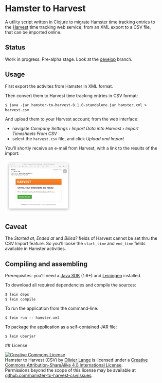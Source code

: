 # Hamster to Harvest

A utility script written in Clojure to migrate [Hamster](http://projecthamster.wordpress.com/about/) time tracking entries to the [Harvest](https://www.getharvest.com) time tracking web service, from an XML export to a CSV file, that can be imported online.

## Status

Work in progress. Pre-alpha stage. Look at the [develop](https://github.com/olange/hamster-to-harvest-csv/tree/develop) branch.

## Usage

First export the activites from Hamster in XML format.

Then convert them to Harvest time tracking entries in CSV format:

    $ java -jar hamster-to-harvest-0.1.0-standalone.jar hamster.xml > harvest.csv

And upload them to your Harvest account; from the web interface:

* navigate _Company Settings_ › _Import Data into Harvest_ › _Import Timesheets From CSV_
* select the `harvest.csv` file, and click _Upload and Import_

You'll shortly receive an e-mail from Harvest, with a link to the results of the import:

<img src="doc/images/harvest-import-confirm.png" height="175" />

## Caveat

The _Started at_, _Ended at_ and _Billed?_ fields of Harvest cannot be set thru the CSV Import feature. So you'll loose the `start_time` and `end_time` fields available in Hamster activities.

## Compiling and assembling

Prerequisites: you'll need a [Java SDK](http://www.oracle.com/technetwork/java/javase/downloads/index.html) (1.6+) and [Leiningen](http://leiningen.org/#install) installed.

To download all required dependencies and compile the sources:

    $ lein deps
    $ lein compile

To run the application from the command-line:

    $ lein run -- hamster.xml

To package the application as a self-contained JAR file:

    $ lein uberjar

## License

<a rel="license" href="http://creativecommons.org/licenses/by-sa/4.0/"><img alt="Creative Commons License" style="border-width:0" src="https://i.creativecommons.org/l/by-sa/4.0/88x31.png" /></a>
<br /><span xmlns:dct="http://purl.org/dc/terms/" property="dct:title">Hamster to Harvest (CSV)</span> by <a xmlns:cc="http://creativecommons.org/ns#" href="http://github.com/olange" property="cc:attributionName" rel="cc:attributionURL">Olivier Lange</a> is licensed under a <a rel="license" href="http://creativecommons.org/licenses/by-sa/4.0/">Creative Commons Attribution-ShareAlike 4.0 International License</a>.
<br />Permissions beyond the scope of this license may be available at <a xmlns:cc="http://creativecommons.org/ns#" href="https://github.com/olange/hamster-to-harvest-csv/issues/new" rel="cc:morePermissions">github.com/hamster-to-harvest-csv/issues</a>.
